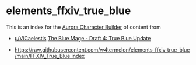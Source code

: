 # elements_ffxiv_true_blue
This is an index for the [Aurora Character Builder](http://www.aurorabuilder.com "Aurora Website") of content from
-  [u/ViCaelestis](https://www.reddit.com/user/ViCaelestis/ "ViCaelestis Reddit Link") [The Blue Mage - Draft 4: True Blue Update](https://www.reddit.com/r/FFXIVxDnD/comments/v5qua2/the_blue_mage_draft_4_true_blue_update/ "Blue Update Link")

- https://raw.githubusercontent.com/w4termelon/elements_ffxiv_true_blue/main/FFXIV_True_Blue.index
